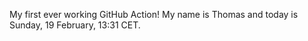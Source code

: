 My first ever working GitHub Action!
My name is Thomas and today is Sunday, 19 February, 13:31 CET. 
